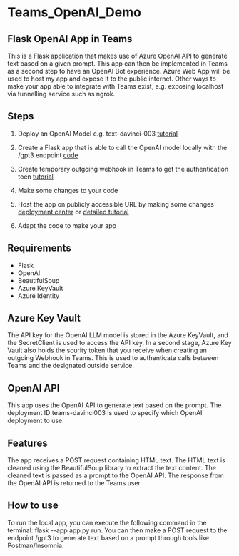 # Teams_OpenAI_Demo

## Flask OpenAI App in Teams
This is a Flask application that makes use of Azure OpenAI API to generate text based on a given prompt. This app can then be implemented in Teams as a second step to have an OpenAI Bot experience. Azure Web App will be used to host my app and expose it to the public internet. Other ways to make your app able to integrate with Teams exist, e.g. exposing localhost via tunnelling service such as ngrok.

## Steps
1. Deploy an OpenAI Model e.g. text-davinci-003 [tutorial](https://learn.microsoft.com/en-us/azure/cognitive-services/openai/how-to/create-resource?pivots=web-portal)
2. Create a Flask app that is able to call the OpenAI model locally with the /gpt3 endpoint [code](https://github.com/margauxvp/OpenAI_FlaskApp/blob/main/app.py)
4. Create temporary outgoing webhook in Teams to get the authentication toen [tutorial](https://learn.microsoft.com/en-us/microsoftteams/platform/webhooks-and-connectors/how-to/add-outgoing-webhook?tabs=urljsonpayload%2Cdotnet)
5. Make some changes to your code 
3. Host the app on publicly accessible URL by making some changes [deployment center](https://learn.microsoft.com/en-us/azure/app-service/deploy-github-actions?tabs=applevel#use-the-deployment-center) or [detailed tutorial](https://learn.microsoft.com/en-us/azure/app-service/quickstart-python?tabs=flask%2Cwindows%2Cazure-portal%2Cvscode-deploy%2Cdeploy-instructions-azportal%2Cterminal-bash%2Cdeploy-instructions-zip-azcli) 

5. Adapt the code to make your app 



## Requirements
* Flask
* OpenAI
* BeautifulSoup
* Azure KeyVault
* Azure Identity

## Azure Key Vault
The API key for the OpenAI LLM model is stored in the Azure KeyVault, and the SecretClient is used to access the API key.
In a second stage, Azure Key Vault also holds the scurity token that you receive when creating an outgoing Webhook in Teams. This is used to authenticate calls between Teams and the designated outside service.

## OpenAI API
This app uses the OpenAI API to generate text based on the prompt. The deployment ID teams-davinci003 is used to specify which OpenAI deployment to use.

## Features
The app receives a POST request containing HTML text.
The HTML text is cleaned using the BeautifulSoup library to extract the text content.
The cleaned text is passed as a prompt to the OpenAI API.
The response from the OpenAI API is returned to the Teams user.

## How to use
To run the local app, you can execute the following command in the terminal:
flask --app app.py run. You can then make a POST request to the endpoint /gpt3 to generate text based on a prompt through tools like Postman/Insomnia.

